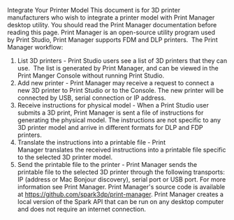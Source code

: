 Integrate Your Printer Model
This document is for 3D printer manufacturers who wish to integrate a printer model with Print Manager desktop utility. You should read the Print Manager documentation before reading this page.
Print Manager is an open-source utility program used by Print Studio, Print Manager supports FDM and DLP printers. 
The Print Manager workflow:
1.	List 3D printers - Print Studio users see a list of 3D printers that they can use.  The list is generated by Print Manager, and can be viewed in the Print Manger Console without running Print Studio.
2.	Add new printer - Print Manager may receive a request to connect a new 3D printer to Print Studio or to the Console. The new printer will be connected by USB, serial connection or IP address.
3.	Receive instructions for physical model - When a Print Studio user submits a 3D print, Print Manager is sent a file of instructions for generating the physical model. The instructions are not specific to any 3D printer model and arrive in different formats for DLP and FDP printers. 
4.	Translate the instructions into a printable file - Print Manager translates the received instructions into a printable file specific to the selected 3D printer model.
5.	Send the printable file to the printer - Print Manager sends the printable file to the selected 3D printer through the following transports: IP (address or Mac Bonjour discovery), serial port or USB port.
For more information see Print Manager. Print Manager's source code is available at https://github.com/spark3dp/print-manager.
Print Manager creates a local version of the Spark API that can be run on any desktop computer and does not require an internet connection. 
